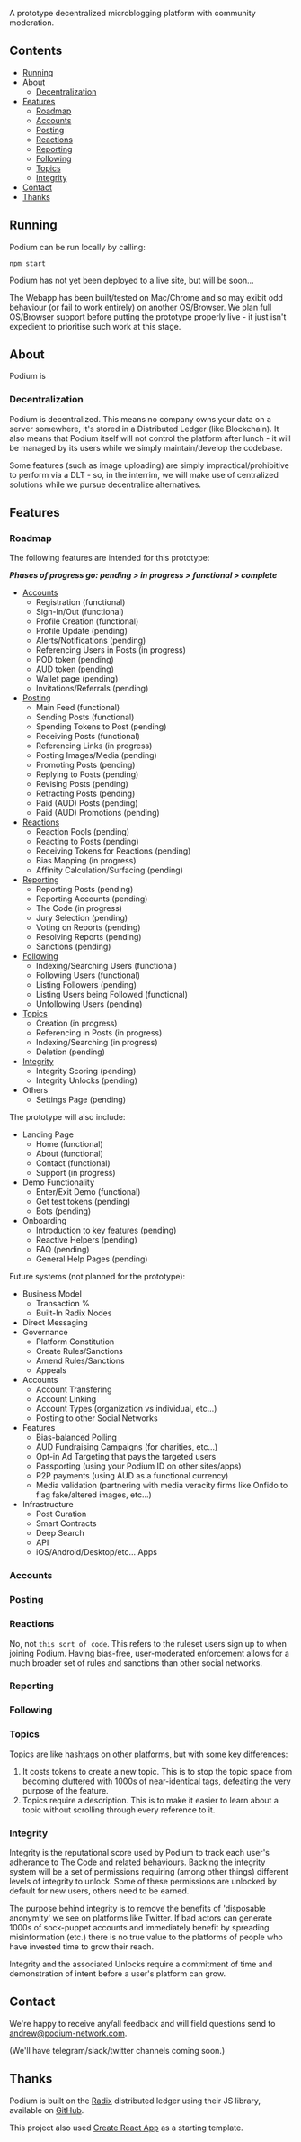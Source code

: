 A prototype decentralized microblogging platform with community moderation.


## Contents

- [Running](#running)
- [About](#about)
  - [Decentralization](#decentralization)
- [Features](#features)
  - [Roadmap](#roadmap)
  - [Accounts](#accounts)
  - [Posting](#posting)
  - [Reactions](#reactions)
  - [Reporting](#reporting)
  - [Following](#following)
  - [Topics](#topics)
  - [Integrity](#integrity)
- [Contact](#contact)
- [Thanks](#thanks)


## Running

Podium can be run locally by calling:

`npm start`

Podium has not yet been deployed to a live site, but will be soon...

The Webapp has been built/tested on Mac/Chrome and so may exibit odd behaviour (or fail to work entirely) on another OS/Browser. We plan full OS/Browser support before putting the prototype properly live - it just isn't expedient to prioritise such work at this stage.


## About

Podium is


### Decentralization

Podium is decentralized. This means no company owns your data on a server somewhere, it's stored in a Distributed Ledger (like Blockchain). It also means that Podium itself will not control the platform after lunch - it will be managed by its users while we simply maintain/develop the codebase.

Some features (such as image uploading) are simply impractical/prohibitive to perform via a DLT - so, in the interrim, we will make use of centralized solutions while we pursue decentralize alternatives.


## Features

### Roadmap

The following features are intended for this prototype:

***Phases of progress go: pending > in progress > functional > complete***

- [Accounts](#accounts)
  - Registration (functional)
  - Sign-In/Out (functional)
  - Profile Creation (functional)
  - Profile Update (pending)
  - Alerts/Notifications (pending)
  - Referencing Users in Posts (in progress)
  - POD token (pending)
  - AUD token (pending)
  - Wallet page (pending)
  - Invitations/Referrals (pending)
- [Posting](#posting)
  - Main Feed (functional)
  - Sending Posts (functional)
  - Spending Tokens to Post (pending)
  - Receiving Posts (functional)
  - Referencing Links (in progress)
  - Posting Images/Media (pending)
  - Promoting Posts (pending)
  - Replying to Posts (pending)
  - Revising Posts (pending)
  - Retracting Posts (pending)
  - Paid (AUD) Posts (pending)
  - Paid (AUD) Promotions (pending)
- [Reactions](#reactions)
  - Reaction Pools (pending)
  - Reacting to Posts (pending)
  - Receiving Tokens for Reactions (pending)
  - Bias Mapping (in progress)
  - Affinity Calculation/Surfacing (pending)
- [Reporting](#reporting)
  - Reporting Posts (pending)
  - Reporting Accounts (pending)
  - The Code (in progress)
  - Jury Selection (pending)
  - Voting on Reports (pending)
  - Resolving Reports (pending)
  - Sanctions (pending)
- [Following](#following)
  - Indexing/Searching Users (functional)
  - Following Users (functional)
  - Listing Followers (pending)
  - Listing Users being Followed (functional)
  - Unfollowing Users (pending)
- [Topics](#topics)
  - Creation (in progress)
  - Referencing in Posts (in progress)
  - Indexing/Searching (in progress)
  - Deletion (pending)
- [Integrity](#integrity)
  - Integrity Scoring (pending)
  - Integrity Unlocks (pending)
- Others
  - Settings Page (pending)

The prototype will also include:

- Landing Page
  - Home (functional)
  - About (functional)
  - Contact (functional)
  - Support (in progress)
- Demo Functionality
  - Enter/Exit Demo (functional)
  - Get test tokens (pending)
  - Bots (pending)
- Onboarding
  - Introduction to key features (pending)
  - Reactive Helpers (pending)
  - FAQ (pending)
  - General Help Pages (pending)

Future systems (not planned for the prototype):

- Business Model
  - Transaction %
  - Built-In Radix Nodes
- Direct Messaging
- Governance
  - Platform Constitution
  - Create Rules/Sanctions
  - Amend Rules/Sanctions
  - Appeals
- Accounts
  - Account Transfering
  - Account Linking
  - Account Types (organization vs individual, etc...)
  - Posting to other Social Networks
- Features
  - Bias-balanced Polling
  - AUD Fundraising Campaigns (for charities, etc...)
  - Opt-in Ad Targeting that pays the targeted users
  - Passporting (using your Podium ID on other sites/apps)
  - P2P payments (using AUD as a functional currency)
  - Media validation (partnering with media veracity firms like Onfido to flag fake/altered images, etc...)
- Infrastructure
  - Post Curation
  - Smart Contracts
  - Deep Search
  - API
  - iOS/Android/Desktop/etc... Apps


### Accounts

### Posting

### Reactions

No, not `this sort of code`. This refers to the ruleset users sign up to when joining Podium. Having bias-free, user-moderated enforcement allows for a much broader set of rules and sanctions than other social networks.

### Reporting

### Following


### Topics

Topics are like hashtags on other platforms, but with some key differences:
1. It costs tokens to create a new topic. This is to stop the topic space from becoming cluttered with 1000s of near-identical tags, defeating the very purpose of the feature.
2. Topics require a description. This is to make it easier to learn about a topic without scrolling through every reference to it.


### Integrity

Integrity is the reputational score used by Podium to track each user's adherance to The Code and related behaviours. Backing the integrity system will be a set of permissions requiring (among other things) different levels of integrity to unlock. Some of these permissions are unlocked by default for new users, others need to be earned.

The purpose behind integrity is to remove the benefits of 'disposable anonymity' we see on platforms like Twitter. If bad actors can generate 1000s of sock-puppet accounts and immediately benefit by spreading misinformation (etc.) there is no true value to the platforms of people who have invested time to grow their reach.

Integrity and the associated Unlocks require a commitment of time and demonstration of intent before a user's platform can grow.


## Contact

We're happy to receive any/all feedback and will field questions send to [andrew@podium-network.com](mailto:andrew@podium-network.com).

(We'll have telegram/slack/twitter channels coming soon.)


## Thanks

Podium is built on the [Radix](https://www.radixdlt.com/) distributed ledger using their JS library, available on [GitHub](https://github.com/radixdlt).

This project also used [Create React App](https://github.com/facebook/create-react-app) as a starting template.
